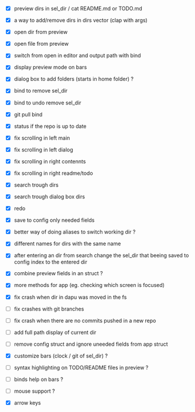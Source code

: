 - [x] preview dirs in sel_dir / cat README.md or TODO.md 
- [x] a way to add/remove dirs in dirs vector (clap with args)
- [x] open dir from preview
- [x] open file from preview
- [x] switch from open in editor and output path with bind 
- [x] display preview mode on bars

- [x] dialog box to add folders (starts in home folder) ?
- [x] bind to remove sel_dir
- [x] bind to undo remove sel_dir
- [x] git pull bind
- [x] status if the repo is up to date

- [x] fix scrolling in left main 
- [x] fix scrolling in left dialog 
- [x] fix scrolling in right contennts 
- [x] fix scrolling in right readme/todo 

- [x] search trough dirs
- [x] search trough dialog box dirs

- [x] redo

- [x] save to config only needed fields
- [x] better way of doing aliases to switch working dir ?
- [x] different names for dirs with the same name

- [x] after entering an dir from search change the sel_dir that beeing saved to config index to the entered dir
- [x] combine preview fields in an struct ?
- [x] more methods for app (eg. checking which screen is focused) 

- [x] fix crash when dir in dapu was moved in the fs
- [ ] fix crashes with git branches
- [ ] fix crash when there are no commits pushed in a new repo

- [ ] add full path display of current dir

- [ ] remove config struct and ignore uneeded fields from app struct

- [x] customize bars  (clock / git of sel_dir) ?
- [ ] syntax highlighting on TODO/README files in preview ?
- [ ] binds help on bars ?
- [ ] mouse support ?
- [x] arrow keys
